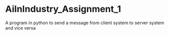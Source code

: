 # AiInIndustry_Assignment_1
A program in python to send a message from client system to server system and vice versa
